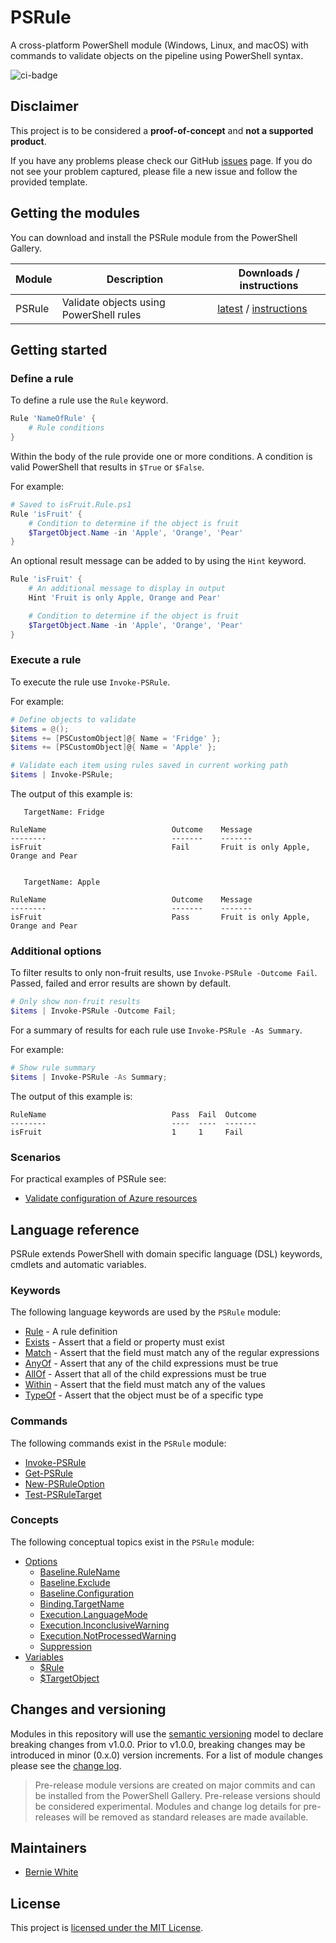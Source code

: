 # PSRule

A cross-platform PowerShell module (Windows, Linux, and macOS) with commands to validate objects on the pipeline using PowerShell syntax.

![ci-badge]

## Disclaimer

This project is to be considered a **proof-of-concept** and **not a supported product**.

If you have any problems please check our GitHub [issues](https://github.com/BernieWhite/PSRule/issues) page. If you do not see your problem captured, please file a new issue and follow the provided template.

## Getting the modules

You can download and install the PSRule module from the PowerShell Gallery.

Module | Description | Downloads / instructions
------ | ----------- | ------------------------
PSRule | Validate objects using PowerShell rules | [latest][psg-psrule] / [instructions][install]

## Getting started

### Define a rule

To define a rule use the `Rule` keyword.

```powershell
Rule 'NameOfRule' {
    # Rule conditions
}
```

Within the body of the rule provide one or more conditions. A condition is valid PowerShell that results in `$True` or `$False`.

For example:

```powershell
# Saved to isFruit.Rule.ps1
Rule 'isFruit' {
    # Condition to determine if the object is fruit
    $TargetObject.Name -in 'Apple', 'Orange', 'Pear'
}
```

An optional result message can be added to by using the `Hint` keyword.

```powershell
Rule 'isFruit' {
    # An additional message to display in output
    Hint 'Fruit is only Apple, Orange and Pear'

    # Condition to determine if the object is fruit
    $TargetObject.Name -in 'Apple', 'Orange', 'Pear'
}
```

### Execute a rule

To execute the rule use `Invoke-PSRule`.

For example:

```powershell
# Define objects to validate
$items = @();
$items += [PSCustomObject]@{ Name = 'Fridge' };
$items += [PSCustomObject]@{ Name = 'Apple' };

# Validate each item using rules saved in current working path
$items | Invoke-PSRule;
```

The output of this example is:

```text
   TargetName: Fridge

RuleName                            Outcome    Message
--------                            -------    -------
isFruit                             Fail       Fruit is only Apple, Orange and Pear


   TargetName: Apple

RuleName                            Outcome    Message
--------                            -------    -------
isFruit                             Pass       Fruit is only Apple, Orange and Pear
```

### Additional options

To filter results to only non-fruit results, use `Invoke-PSRule -Outcome Fail`. Passed, failed and error results are shown by default.

```powershell
# Only show non-fruit results
$items | Invoke-PSRule -Outcome Fail;
```

For a summary of results for each rule use `Invoke-PSRule -As Summary`.

For example:

```powershell
# Show rule summary
$items | Invoke-PSRule -As Summary;
```

The output of this example is:

```text
RuleName                            Pass  Fail  Outcome
--------                            ----  ----  -------
isFruit                             1     1     Fail
```

### Scenarios

For practical examples of PSRule see:

- [Validate configuration of Azure resources](docs/scenarios/azure-resources/azure-resources.md)

## Language reference

PSRule extends PowerShell with domain specific language (DSL) keywords, cmdlets and automatic variables.

### Keywords

The following language keywords are used by the `PSRule` module:

- [Rule](docs/keywords/PSRule/en-US/about_PSRule_Keywords.md#rule) - A rule definition
- [Exists](docs/keywords/PSRule/en-US/about_PSRule_Keywords.md#exists) - Assert that a field or property must exist
- [Match](docs/keywords/PSRule/en-US/about_PSRule_Keywords.md#match) - Assert that the field must match any of the regular expressions
- [AnyOf](docs/keywords/PSRule/en-US/about_PSRule_Keywords.md#anyof) - Assert that any of the child expressions must be true
- [AllOf](docs/keywords/PSRule/en-US/about_PSRule_Keywords.md#allof) - Assert that all of the child expressions must be true
- [Within](docs/keywords/PSRule/en-US/about_PSRule_Keywords.md#within) - Assert that the field must match any of the values
- [TypeOf](docs/keywords/PSRule/en-US/about_PSRule_Keywords.md#typeof) - Assert that the object must be of a specific type

### Commands

The following commands exist in the `PSRule` module:

- [Invoke-PSRule](docs/commands/PSRule/en-US/Invoke-PSRule.md)
- [Get-PSRule](docs/commands/PSRule/en-US/Get-PSRule.md)
- [New-PSRuleOption](docs/commands/PSRule/en-US/New-PSRuleOption.md)
- [Test-PSRuleTarget](docs/commands/PSRule/en-US/Test-PSRuleTarget.md)

### Concepts

The following conceptual topics exist in the `PSRule` module:

- [Options](docs/concepts/PSRule/en-US/about_PSRule_Options.md)
  - [Baseline.RuleName](docs/concepts/PSRule/en-US/about_PSRule_Options.md#baselinerulename)
  - [Baseline.Exclude](docs/concepts/PSRule/en-US/about_PSRule_Options.md#baselineexclude)
  - [Baseline.Configuration](docs/concepts/PSRule/en-US/about_PSRule_Options.md#baselineconfiguration)
  - [Binding.TargetName](docs/concepts/PSRule/en-US/about_PSRule_Options.md#targetname-binding)
  - [Execution.LanguageMode](docs/concepts/PSRule/en-US/about_PSRule_Options.md#language-mode)
  - [Execution.InconclusiveWarning](docs/concepts/PSRule/en-US/about_PSRule_Options.md#inconclusive-warning)
  - [Execution.NotProcessedWarning](docs/concepts/PSRule/en-US/about_PSRule_Options.md#not-processed-warning)
  - [Suppression](docs/concepts/PSRule/en-US/about_PSRule_Options.md#rule-suppression)
- [Variables](docs/concepts/PSRule/en-US/about_PSRule_Variables.md)
  - [$Rule](docs/concepts/PSRule/en-US/about_PSRule_Variables.md#rule)
  - [$TargetObject](docs/concepts/PSRule/en-US/about_PSRule_Variables.md#targetobject)

## Changes and versioning

Modules in this repository will use the [semantic versioning](http://semver.org/) model to declare breaking changes from v1.0.0. Prior to v1.0.0, breaking changes may be introduced in minor (0.x.0) version increments. For a list of module changes please see the [change log](CHANGELOG.md).

> Pre-release module versions are created on major commits and can be installed from the PowerShell Gallery. Pre-release versions should be considered experimental. Modules and change log details for pre-releases will be removed as standard releases are made available.

## Maintainers

- [Bernie White](https://github.com/BernieWhite)

## License

This project is [licensed under the MIT License](LICENSE).

[install]: docs/scenarios/install-instructions.md
[ci-badge]: https://bewhite.visualstudio.com/PSRule/_apis/build/status/PSRule-CI?branchName=master
[psg-psrule]: https://www.powershellgallery.com/packages/PSRule
